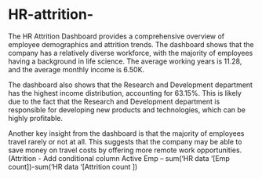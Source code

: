 # HR-attrition-

The HR Attrition Dashboard provides a comprehensive overview of employee demographics and attrition trends. The dashboard shows that the company has a relatively diverse workforce, with the majority of employees having a background in life science. The average working years is 11.28, and the average monthly income is 6.50K.

The dashboard also shows that the Research and Development department has the highest income distribution, accounting for 63.15%. This is likely due to the fact that the Research and Development department is responsible for developing new products and technologies, which can be highly profitable.

Another key insight from the dashboard is that the majority of employees travel rarely or not at all. This suggests that the company may be able to save money on travel costs by offering more remote work opportunities.
(Attrition - Add conditional column 
Active Emp – sum(‘HR data ‘[Emp count])-sum(‘HR data ‘[Attrition count ])

